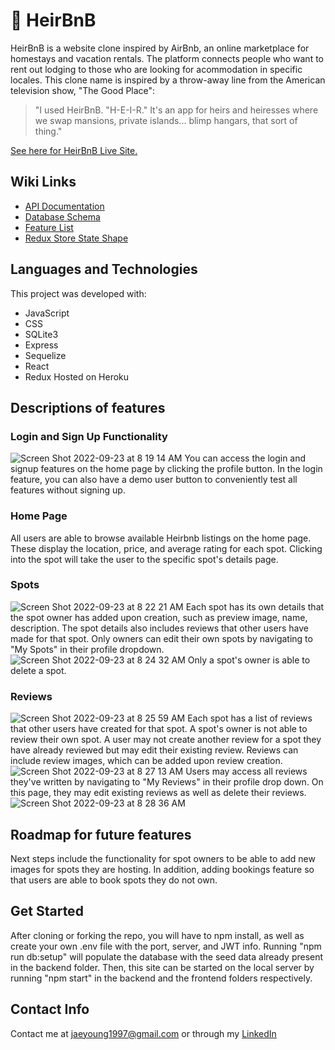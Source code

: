 # :crown: HeirBnB 

HeirBnB is a website clone inspired by AirBnb, an online marketplace for homestays and vacation rentals. The platform connects people who want to rent out lodging to those who are looking for acommodation in specific locales. This clone name is inspired by a throw-away line from the American television show, "The Good Place": 
> "I used HeirBnB. "H-E-I-R." It's an app for heirs and heiresses where we swap mansions, private islands... blimp hangars, that sort of thing."

[See here for HeirBnB Live Site.](https://heir-bnb-airbnbclone.herokuapp.com/)


## Wiki Links
- [API Documentation](https://github.com/jaeyoungh1/API_Project/wiki/API-Documentation)
- [Database Schema](https://github.com/jaeyoungh1/API_Project/wiki/Database-Schema)
- [Feature List](https://github.com/jaeyoungh1/API_Project/wiki/Feature-List)
- [Redux Store State Shape](https://github.com/jaeyoungh1/API_Project/wiki/Redux-Store-Shape)

## Languages and Technologies
This project was developed with:
- JavaScript
- CSS
- SQLite3
- Express
- Sequelize
- React
- Redux
Hosted on Heroku

## Descriptions of features
### Login and Sign Up Functionality
![Screen Shot 2022-09-23 at 8 19 14 AM](https://user-images.githubusercontent.com/103082046/191995421-5c7e4649-63ea-44b1-965e-367bede5543f.png)
You can access the login and signup features on the home page by clicking the profile button. In the login feature, you can also have a demo user button to conveniently test all features without signing up.

### Home Page
All users are able to browse available Heirbnb listings on the home page. These display the location, price, and average rating for each spot. Clicking into the spot will take the user to the specific spot's details page.

### Spots
![Screen Shot 2022-09-23 at 8 22 21 AM](https://user-images.githubusercontent.com/103082046/191996051-0387191c-609b-4e40-aa5f-8e2e333bdc46.png) 
Each spot has its own details that the spot owner has added upon creation, such as preview image, name, description. The spot details also includes reviews that other users have made for that spot. 
Only owners can edit their own spots by navigating to "My Spots" in their profile dropdown.
![Screen Shot 2022-09-23 at 8 24 32 AM](https://user-images.githubusercontent.com/103082046/191996494-a1ffd4db-d3f6-41ea-b777-693ae4df6787.png)
Only a spot's owner is able to delete a spot.

### Reviews
![Screen Shot 2022-09-23 at 8 25 59 AM](https://user-images.githubusercontent.com/103082046/191996786-178961a7-9df5-4c6a-afb1-14fba50a7a29.png)
Each spot has a list of reviews that other users have created for that spot. A spot's owner is not able to review their own spot. A user may not create another review for a spot they have already reviewed but may edit their existing review. Reviews can include review images, which can be added upon review creation. 
![Screen Shot 2022-09-23 at 8 27 13 AM](https://user-images.githubusercontent.com/103082046/191997086-8713cbf8-1a9b-4267-9f2c-b145264a7aa6.png)
Users may access all reviews they've written
 by navigating to "My Reviews" in their profile drop down. On this page, they may edit existing reviews as well as delete their reviews.
 ![Screen Shot 2022-09-23 at 8 28 36 AM](https://user-images.githubusercontent.com/103082046/191997331-0611e9fe-abe8-496a-ba03-048070bf04b5.png)

## Roadmap for future features
Next steps include the functionality for spot owners to be able to add new images for spots they are hosting. 
In addition, adding bookings feature so that users are able to book spots they do not own.

## Get Started
After cloning or forking the repo, you will have to npm install, as well as create your own .env file with the port, server, and JWT info. Running "npm run db:setup" will populate the database with the seed data already present in the backend folder. Then, this site can be started on the local server by running "npm start" in the backend and the frontend folders respectively. 

## Contact Info
Contact me at jaeyoung1997@gmail.com or through my [LinkedIn](https://www.linkedin.com/in/jaeyoung-hwang-71654490/)
